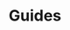 ---
title: Guides
weight: 81
description: >-
  Nesta seção, você encontra detalhes de como realizar a implantação de uma
  aplicação por meio do Charles.
---